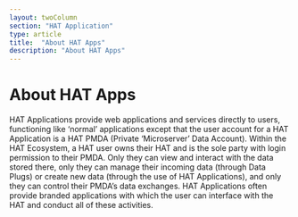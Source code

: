 ```yaml
---
layout: twoColumn
section: "HAT Application"
type: article
title:  "About HAT Apps"
description: "About HAT Apps"
---
```


# About HAT Apps

HAT Applications provide web applications and services directly to users, functioning like ‘normal’ applications except that the user account for a HAT Application is a HAT PMDA (Private ‘Microserver’ Data Account). Within the HAT Ecosystem, a HAT user owns their HAT and is the sole party with login permission to their PMDA. Only they can view and interact with the data stored there, only they can manage their incoming data (through Data Plugs) or create new data (through the use of HAT Applications), and only they can control their PMDA’s data exchanges. HAT Applications often provide branded applications with which the user can interface with the HAT and conduct all of these activities.
